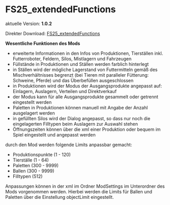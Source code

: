 # FS25_extendedFunctions

aktuelle Version: **1.0.2**

Direkter Download: [FS25_extendedFunctions](https://github.com/inconspicuously007/FS25_extendedFunctions/releases/latest/download/FS25_extendedFunctions.zip)

**Wesentliche Funktionen des Mods**

* erweiterte Informationen in den Infos von Produktionen, Tierställen inkl. Futterroboter, Feldern, Silos, Mistlagern und Fahrzeugen
* Füllstände in Produktionen und Ställen werden farblich hinterlegt
* in Ställen wird der mögliche Lagerstand von Futtermitteln gemäß des Mischverhältnisses begrenzt (bei Tieren mit paralleler Fütterung: Schweine, Pferde) und das Überbefüllen ausgeschlossen
* in Produktionen wird der Modus der Ausgangsprodukte angepasst auf: Einlagern, Auslagern, Verteilen und Direktverkauf
* der Modus kann für alle Ausgangsprodukte gesammelt oder getrennt eingestellt werden
* Paletten in Produktionen können manuell mit Angabe der Anzahl ausgelagert werden
* in gefüllten Silos wird der Dialog angepasst, so dass nur noch die eingelagerten Filltypen beim Auslagern zur Auswahl stehen
* Öffnungszeiten können über die xml einer Produktion oder bequem im Spiel eingestellt und angepasst werden

durch den Mod werden folgende Limits anpassbar gemacht:
  * Produktionspunkte (1 - 120)
  * Tierställe (1 - 64)
  * Paletten (300 - 9999)
  * Ballen (300 - 9999)
  * Filltypen (512)
 
Anpassungen können in der xml im Ordner ModSettings im Unterordner des Mods vorgenommen werden. Hierbei werden die Limits für Ballen und Paletten über die Einstellung objectLimit eingestellt.
